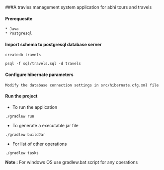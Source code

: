 ###A travles management system application for abhi tours and travels 

#### Prerequesite

    * Java
    * Postgresql

#### Import schema to postgresql database server
   
   `createdb travels`

   `psql -f sql/travels.sql -d travels`

#### Configure hibernate parameters

   `Modify the database connection settings in src/hibernate.cfg.xml file`

#### Run the project

   * To run the application

   `./gradlew run`

   * To generate a executable jar file

   `./gradlew buildJar` 

   * For list of other operations

   `./gradlew tasks`


**Note :** For windows OS use gradlew.bat script for any operations
